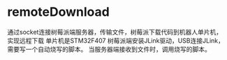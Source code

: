 # remoteDownload
通过socket连接树莓派端服务器，传输文件，树莓派下载代码到机器人单片机，实现远程下载
单片机是STM32F407
树莓派端安装JLink驱动，USB连接JLink，需要写一个自动烧写的脚本。
当服务器端接收到文件时，调用烧写的脚本。
